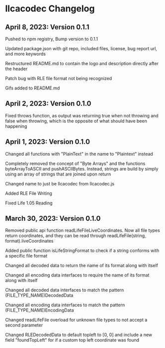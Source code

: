 
# llcacodec Changelog

## April 8, 2023: Version 0.1.1

Pushed to npm registry, Bump version to 0.1.1

Updated package.json with git repo, included files, license, bug report url, and more keywords

Restructured README.md to contain the logo and description directly after the header

Patch bug with RLE file format not being recognized

Gifs added to README.md

## April 2, 2023: Version 0.1.0

Fixed throws function, as output was returning true when not throwing and false when throwing, which is
the opposite of what should have been happening

## April 1, 2023: Version 0.1.0

Changed all functions with "PlainText" in the name to "Plaintext" instead

Completely removed the concept of "Byte Arrays" and the functions byteArrayToASCII and pushASCIIBytes. Instead, strings are build by simply using an array of strings that are joined upon return

Changed name to just be llcacodec from llcacodec.js

Added RLE File Writing

Fixed Life 1.05 Reading

## March 30, 2023: Version 0.1.0

Removed public api function readLifeFileLiveCoordinates. Now all file types return coordinates, and they can be read through readLifeFile(string, format).liveCoordinates

Added public function isLifeStringFormat to check if a string conforms with a specific file format

Changed all decoded data to return the name of its format along with itself

Changed all encoding data interfaces to require the name of its format along with itself

Changed all decoded data interfaces to match the pattern (FILE_TYPE_NAME)DecodedData

Changed all encoding data interfaces to match the pattern (FILE_TYPE_NAME)EncodingData

Changed readLifeFile overload for unknown file types to not accept a second parameter

Changed RLEDecodedData to default topleft to [0, 0] and include a new field "foundTopLeft" for if a custom top left coordinate was found
